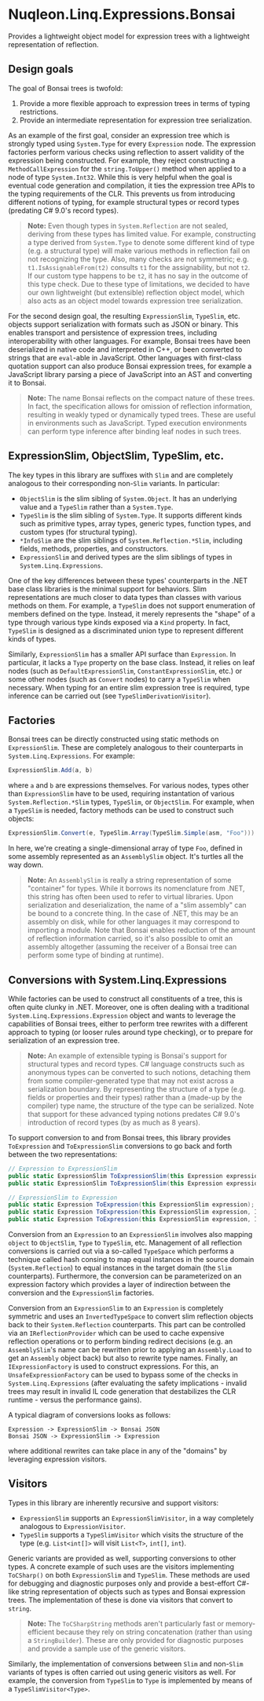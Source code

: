 # Nuqleon.Linq.Expressions.Bonsai

Provides a lightweight object model for expression trees with a lightweight representation of reflection.

## Design goals

The goal of Bonsai trees is twofold:

1. Provide a more flexible approach to expression trees in terms of typing restrictions.
2. Provide an intermediate representation for expression tree serialization.

As an example of the first goal, consider an expression tree which is strongly typed using `System.Type` for every `Expression` node. The expression factories perform various checks using reflection to assert validity of the expression being constructed. For example, they reject constructing a `MethodCallExpression` for the `string.ToUpper()` method when applied to a node of type `System.Int32`. While this is very helpful when the goal is eventual code generation and compilation, it ties the expression tree APIs to the typing requirements of the CLR. This prevents us from introducing different notions of typing, for example structural types or record types (predating C# 9.0's record types).

> **Note:** Even though types in `System.Reflection` are not sealed, deriving from these types has limited value. For example, constructing a type derived from `System.Type` to denote some different kind of type (e.g. a structural type) will make various methods in reflection fail on not recognizing the type. Also, many checks are not symmetric; e.g. `t1.IsAssignableFrom(t2)` consults `t1` for the assignability, but not `t2`. If our custom type happens to be `t2`, it has no say in the outcome of this type check. Due to these type of limitations, we decided to have our own lightweight (but extensible) reflection object model, which also acts as an object model towards expression tree serialization.

For the second design goal, the resulting `ExpressionSlim`, `TypeSlim`, etc. objects support serialization with formats such as JSON or binary. This enables transport and persistence of expression trees, including interoperability with other languages. For example, Bonsai trees have been deserialized in native code and interpreted in C++, or been converted to strings that are `eval`-able in JavaScript. Other languages with first-class quotation support can also produce Bonsai expression trees, for example a JavaScript library parsing a piece of JavaScript into an AST and converting it to Bonsai.

> **Note:** The name Bonsai reflects on the compact nature of these trees. In fact, the specification allows for omission of reflection information, resulting in weakly typed or dynamically typed trees. These are useful in environments such as JavaScript. Typed execution environments can perform type inference after binding leaf nodes in such trees.

## ExpressionSlim, ObjectSlim, TypeSlim, etc.

The key types in this library are suffixes with `Slim` and are completely analogous to their corresponding non-`Slim` variants. In particular:

* `ObjectSlim` is the slim sibling of `System.Object`. It has an underlying value and a `TypeSlim` rather than a `System.Type`.
* `TypeSlim` is the slim sibling of `System.Type`. It supports different kinds such as primitive types, array types, generic types, function types, and custom types (for structural typing).
* `*InfoSlim` are the slim siblings of `System.Reflection.*Slim`, including fields, methods, properties, and constructors.
* `ExpressionSlim` and derived types are the slim siblings of types in `System.Linq.Expressions`.

One of the key differences between these types' counterparts in the .NET base class libraries is the minimal support for behaviors. Slim representations are much closer to data types than classes with various methods on them. For example, a `TypeSlim` does not support enumeration of members defined on the type. Instead, it merely represents the "shape" of a type through various type kinds exposed via a `Kind` property. In fact, `TypeSlim` is designed as a discriminated union type to represent different kinds of types.

Similarly, `ExpressionSlim` has a smaller API surface than `Expression`. In particular, it lacks a `Type` property on the base class. Instead, it relies on leaf nodes (such as `DefaultExpressionSlim`, `ConstantExpressionSlim`, etc.) or some other nodes (such as `Convert` nodes) to carry a `TypeSlim` when necessary. When typing for an entire slim expression tree is required, type inference can be carried out (see `TypeSlimDerivationVisitor`).

## Factories

Bonsai trees can be directly constructed using static methods on `ExpressionSlim`. These are completely analogous to their counterparts in `System.Linq.Expressions`. For example:

```csharp
ExpressionSlim.Add(a, b)
```

where `a` and `b` are expressions themselves. For various nodes, types other than `ExpressionSlim` have to be used, requiring instantation of various `System.Reflection.*Slim` types, `TypeSlim`, or `ObjectSlim`. For example, when a `TypeSlim` is needed, factory methods can be used to construct such objects:

```csharp
ExpressionSlim.Convert(e, TypeSlim.Array(TypeSlim.Simple(asm, "Foo")))
```

In here, we're creating a single-dimensional array of type `Foo`, defined in some assembly represented as an `AssemblySlim` object. It's turtles all the way down.

> **Note:** An `AssemblySlim` is really a string representation of some "container" for types. While it borrows its nomenclature from .NET, this string has often been used to refer to virtual libraries. Upon serialization and deserialization, the name of a "slim assembly" can be bound to a concrete thing. In the case of .NET, this may be an assembly on disk, while for other languages it may correspond to importing a module. Note that Bonsai enables reduction of the amount of reflection information carried, so it's also possible to omit an assembly altogether (assuming the receiver of a Bonsai tree can perform some type of binding at runtime).

## Conversions with System.Linq.Expressions

While factories can be used to construct all constituents of a tree, this is often quite clunky in .NET. Moreover, one is often dealing with a traditional `System.Linq.Expressions.Expression` object and wants to leverage the capabilities of Bonsai trees, either to perform tree rewrites with a different approach to typing (or looser rules around type checking), or to prepare for serialization of an expression tree.

> **Note:** An example of extensible typing is Bonsai's support for structural types and record types. C# language constructs such as anonymous types can be converted to such notions, detaching them from some compiler-generated type that may not exist across a serialization boundary. By representing the structure of a type (e.g. fields or properties and their types) rather than a (made-up by the compiler) type name, the structure of the type can be serialized. Note that support for these advanced typing notions predates C# 9.0's introduction of record types (by as much as 8 years).

To support conversion to and from Bonsai trees, this library provides `ToExpression` and `ToExpressionSlim` conversions to go back and forth between the two representations:

```csharp
// Expression to ExpressionSlim
public static ExpressionSlim ToExpressionSlim(this Expression expression);
public static ExpressionSlim ToExpressionSlim(this Expression expression, IExpressionSlimFactory factory);

// ExpressionSlim to Expression
public static Expression ToExpression(this ExpressionSlim expression);
public static Expression ToExpression(this ExpressionSlim expression, IExpressionFactory factory);
public static Expression ToExpression(this ExpressionSlim expression, IExpressionFactory factory, IReflectionProvider provider);
```

Conversion from an `Expression` to an `ExpressionSlim` involves also mapping `object` to `ObjectSlim`, `Type` to `TypeSlim`, etc. Management of all reflection conversions is carried out via a so-called `TypeSpace` which performs a technique called hash consing to map equal instances in the source domain (`System.Reflection`) to equal instances in the target domain (the `Slim` counterparts). Furthermore, the conversion can be parameterized on an expression factory which provides a layer of indirection between the conversion and the `ExpressionSlim` factories.

Conversion from an `ExpressionSlim` to an `Expression` is completely symmetric and uses an `InvertedTypeSpace` to convert slim reflection objects back to their `System.Reflection` counterparts. This part can be controlled via an `IReflectionProvider` which can be used to cache expensive reflection operations or to perform binding redirect decisions (e.g. an `AssemblySlim`'s name can be rewritten prior to applying an `Assembly.Load` to get an `Assembly` object back) but also to rewrite type names. Finally, an `IExpressionFactory` is used to construct expressions. For this, an `UnsafeExpressionFactory` can be used to bypass some of the checks in `System.Linq.Expressions` (after evaluating the safety implications - invalid trees may result in invalid IL code generation that destabilizes the CLR runtime - versus the performance gains).

A typical diagram of conversions looks as follows:

```
Expression -> ExpressionSlim -> Bonsai JSON
Bonsai JSON -> ExpressionSlim -> Expression
```

where additional rewrites can take place in any of the "domains" by leveraging expression visitors.

## Visitors

Types in this library are inherently recursive and support visitors:

* `ExpressionSlim` supports an `ExpressionSlimVisitor`, in a way completely analogous to `ExpressionVisitor`.
* `TypeSlim` supports a `TypeSlimVisitor` which visits the structure of the type (e.g. `List<int[]>` will visit `List<T>`, `int[]`, `int`).

Generic variants are provided as well, supporting conversions to other types. A concrete example of such uses are the visitors implementing `ToCSharp()` on both `ExpressionSlim` and `TypeSlim`. These methods are used for debugging and diagnostic purposes only and provide a best-effort C#-like string representation of objects such as types and Bonsai expression trees. The implementation of these is done via visitors that convert to `string`.

> **Note:** The `ToCSharpString` methods aren't particularly fast or memory-efficient because they rely on string concatenation (rather than using a `StringBuilder`). These are only provided for diagnostic purposes and provide a sample use of the generic visitors.

Similarly, the implementation of conversions between `Slim` and non-`Slim` variants of types is often carried out using generic visitors as well. For example, the conversion from `TypeSlim` to `Type` is implemented by means of a `TypeSlimVisitor<Type>`.